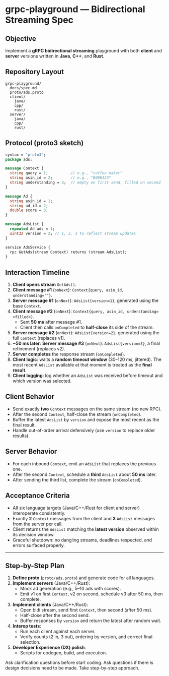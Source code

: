 # grpc-playground — Bidirectional Streaming Spec

## Objective
Implement a **gRPC bidirectional streaming** playground with both **client** and **server** versions written in **Java**, **C++**, and **Rust**.

## Repository Layout
```
grpc-playground/
  docs/spec.md
  proto/ads.proto
  client/
    java/
    cpp/
    rust/
  server/
    java/
    cpp/
    rust/
```

## Protocol (proto3 sketch)
```proto
syntax = "proto3";
package ads;

message Context {
  string query = 1;          // e.g., "coffee maker"
  string asin_id = 2;        // e.g., "B000123"
  string understanding = 3;  // empty on first send, filled on second
}

message Ad {
  string asin_id = 1;
  string ad_id = 2;
  double score = 3;
}

message AdsList {
  repeated Ad ads = 1;
  uint32 version = 2; // 1, 2, 3 to reflect stream updates
}

service AdsService {
  rpc GetAds(stream Context) returns (stream AdsList);
}
```

## Interaction Timeline
1. **Client opens stream** `GetAds()`.
2. **Client message #1** (`onNext`): `Context{query, asin_id, understanding=""}`.
3. **Server message #1** (`onNext`): `AdsList{version=1}`, generated using the base `Context`.
4. **Client message #2** (`onNext`): `Context{query, asin_id, understanding=<filled>}`.  
   - Sent **50 ms** after message #1.  
   - Client then calls `onCompleted` to **half-close** its side of the stream.
5. **Server message #2** (`onNext`): `AdsList{version=2}`, generated using the full `Context` (replaces v1).
6. **~50 ms later**: **Server message #3** (`onNext`): `AdsList{version=3}`, a final refinement (replaces v2).
7. **Server completes** the response stream (`onCompleted`).  
8. **Client logic**: waits a **random timeout window** (30–120 ms, jittered). The most recent `AdsList` available at that moment is treated as the **final result**.  
9. **Client logging**: log whether an `AdsList` was received before timeout and which version was selected.

## Client Behavior
- Send exactly **two** `Context` messages on the same stream (no new RPC).  
- After the second `Context`, half-close the stream (`onCompleted`).  
- Buffer the latest `AdsList` by `version` and expose the most recent as the final result.  
- Handle out-of-order arrival defensively (use `version` to replace older results).  

## Server Behavior
- For each inbound `Context`, emit an `AdsList` that replaces the previous one.  
- After the second `Context`, schedule a **third** `AdsList` about **50 ms** later.  
- After sending the third list, complete the stream (`onCompleted`).  

## Acceptance Criteria
- All six language targets (Java/C++/Rust for client and server) interoperate consistently.  
- Exactly **2** `Context` messages from the client and **3** `AdsList` messages from the server per call.  
- Client returns the `AdsList` matching the **latest version** observed within its decision window.  
- Graceful shutdown: no dangling streams, deadlines respected, and errors surfaced properly.  

---

## Step-by-Step Plan
1. **Define proto** (`proto/ads.proto`) and generate code for all languages.  
2. **Implement servers** (Java/C++/Rust):  
   - Mock ad generation (e.g., 5–10 ads with scores).  
   - Emit v1 on first `Context`, v2 on second, schedule v3 after 50 ms, then complete.  
3. **Implement clients** (Java/C++/Rust):  
   - Open bidi stream, send first `Context`, then second (after 50 ms).  
   - Half-close after the second send.  
   - Buffer responses by `version` and return the latest after random wait.  
4. **Interop tests**:  
   - Run each client against each server.  
   - Verify counts (2 in, 3 out), ordering by version, and correct final selection.  
5. **Developer Experience (DX) polish**:  
   - Scripts for codegen, build, and execution.  

Ask clarification questions before start coding.
Ask questions if there is design decisions need to be made.
Take step-by-step approach.
